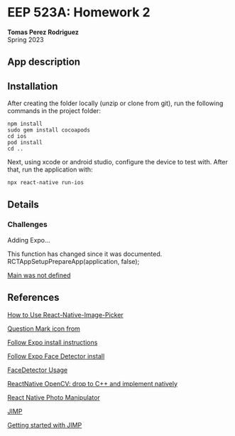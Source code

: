 # EEP 523A: Homework 2
**Tomas Perez Rodriguez**  
Spring 2023

## App description


## Installation

After creating the folder locally (unzip or clone from git), run the following commands in the project folder:

```
npm install
sudo gem install cocoapods
cd ios
pod install
cd ..
```

Next, using xcode or android studio, configure the device to test with. After that, run the application with:

```
npx react-native run-ios
```

## Details

### Challenges
Adding Expo...

This function has changed since it was documented.
RCTAppSetupPrepareApp(application, false);

[Main was not defined](https://stackoverflow.com/questions/62649381/invariant-violation-main-has-not-been-registered)

## References

[How to Use React-Native-Image-Picker](https://javascript.plainenglish.io/using-react-native-image-picker-4495776c8bae)

[Question Mark icon from](https://icons8.com/icon/80933/question-mark)

[Follow Expo install instructions](https://docs.expo.dev/bare/installing-expo-modules/)

[Follow Expo Face Detector install](https://github.com/expo/expo/tree/sdk-48/packages/expo-face-detector)

[FaceDetector Usage](https://docs.expo.dev/versions/latest/sdk/facedetector/#facefeaturebounds)

[ReactNative OpenCV: drop to C++ and implement natively](https://medium.com/hackernoon/how-to-use-opencv-in-react-native-for-image-processing-db997e73678c)

[React Native Photo Manipulator](https://openbase.com/js/react-native-photo-manipulator)

[JIMP](https://github.com/jimp-dev/jimp)

[Getting started with JIMP](https://www.section.io/engineering-education/jimp-image-processing/)